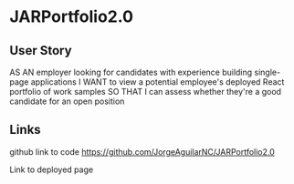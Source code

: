 # JARPortfolio2.0

## User Story
AS AN employer looking for candidates with experience building single-page applications
I WANT to view a potential employee's deployed React portfolio of work samples
SO THAT I can assess whether they're a good candidate for an open position

## Links
github link to code
https://github.com/JorgeAguilarNC/JARPortfolio2.0

Link to deployed page

##

